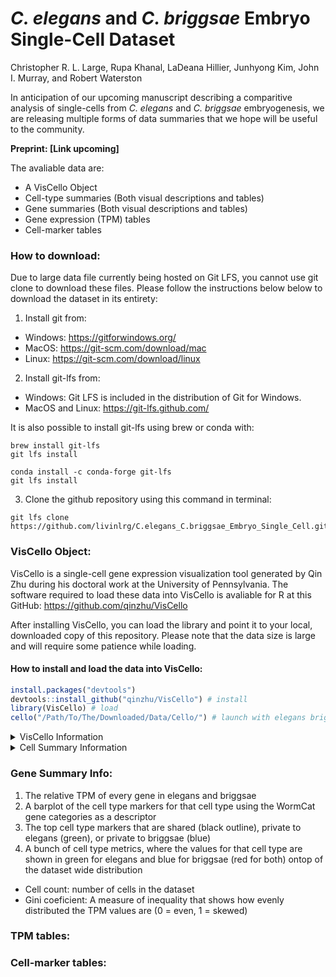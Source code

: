 # _C. elegans_ and _C. briggsae_ Embryo Single-Cell Dataset
Christopher R. L. Large, Rupa Khanal, LaDeana Hillier, Junhyong Kim, John I. Murray, and Robert Waterston

In anticipation of our upcoming manuscript describing a comparitive analysis of single-cells from _C. elegans_ and _C. briggsae_ embryogenesis, we are releasing multiple forms of data summaries that we hope will be useful to the community.

__Preprint: [Link upcoming]__

The avaliable data are:
 - A VisCello Object
 - Cell-type summaries (Both visual descriptions and tables)
 - Gene summaries (Both visual descriptions and tables)
 - Gene expression (TPM) tables
 - Cell-marker tables

### How to download:
Due to large data file currently being hosted on Git LFS, you cannot use git clone to download these files. Please follow the instructions below below to download the dataset in its entirety:

 1. Install git from:
 * Windows: <https://gitforwindows.org/>
 * MacOS: <https://git-scm.com/download/mac>
 * Linux: <https://git-scm.com/download/linux>

 2. Install git-lfs from:
 * Windows: Git LFS is included in the distribution of Git for Windows.
 * MacOS and Linux: <https://git-lfs.github.com/>

 It is also possible to install git-lfs using brew or conda with:
```
brew install git-lfs
git lfs install
```
```
conda install -c conda-forge git-lfs
git lfs install
```

 3. Clone the github repository using this command in terminal:
    
```
git lfs clone https://github.com/livinlrg/C.elegans_C.briggsae_Embryo_Single_Cell.git
```

### VisCello Object:
VisCello is a single-cell gene expression visualization tool generated by Qin Zhu during his doctoral work at the University of Pennsylvania. The software required to load these data into VisCello is avaliable for R at this GitHub: https://github.com/qinzhu/VisCello

After installing VisCello, you can load the library and point it to your local, downloaded copy of this repository. Please note that the data size is large and will require some patience while loading.

#### How to install and load the data into VisCello:

``` r
install.packages("devtools") 
devtools::install_github("qinzhu/VisCello") # install
library(VisCello) # load
cello("/Path/To/The/Downloaded/Data/Cello/") # launch with elegans briggsae data
```


<details>
           <summary>VisCello Information</summary>
<p>

<p align="center">
  <img width="800" src=/Example_Images/VisCelloExample.png>
</p>

 #### Summary:
<p>
 Using VisCello, you can visualize the expression of your favorite gene across the <em>C. elegans</em> and <em>C. briggsae</em> single-cell datasets in a number of different UMAP projections. Here we have included joint projections of the global dataset, cell class subsets, and time subsets. All of the joint projections are generated using Seurat V4 CCA. Additionally, we have included projections in which the <em>C. elegans</em> and <em>C. briggsae</em> cells are on their own in the same space as the joint projections.
</p>

<p>
The genes are labeled with the gene name, sequence name, and WBGene name from their respective species. Searching for any of these gene name types will pull up your query.
</p>

<p>
 In addition to viewing expression, you can visualize the cell identity and other metadata that we have annotated using orthologous markers between <em>C. elegans</em> and <em>C. briggsae</em>. The information about these metadata columns is below.
</p>
 
#### Meta Data:
- lineage - Manually annotated cellular lineage. For ambiguities in division orientation, an x is used (e.g. MSx to refer to MSa and MSp).
- cell_type - Manually annotated terminal cell type identity. 
- species - Whether the cell is from <em>C. elegans</em> or <em>C. briggsae</em>
- embryo_time - The estimated age of the embryo from which the cell was drawn. See Packer and Qin et al., 2019 for more details on how this was caluclated. <em>C. briggsae</em> embryo_time was estimated using the orthologous genes between the species.
- dataset - Which collection batch the cells come from. 
- n_umi - The number of UMI collapsed sequencing reads associated with that cell.
- genotype - The genotype from which the cell came from. Some of the _C. elegans_ cells are from mutant animals. 
  - Wild-type _C. elegans_: N2 and VC2010
  - Wild-type _C. briggsae_: AF16
  - Mutant _C. elegans_ for mec-3: VC2396 mec-3(gk1126) IV
  - Mutant _C. elegans_ for M03D4.4: VC4183 M03D4.4(gk5269[loxP + myo-2p::GFP::unc-54 3' UTR + rps-27p::neoR::unc-54 3' UTR + loxP]) IV
  - Mutant _C. elegans_ for ceh-9: YL633 ceh-9(tm2747)
- potential_low_quality_cell - Using a variety of manual annotation of the data, some cells appear as a mixture of possible doublets, 
- high_background - The amount of background reads was estimated for every cell similar to Packer and Qin et al., 2019. The cells labeled here as TRUE had a fraction of reads from background higher than 0.75.
- possible_doublet - Droplets that annotated as possibly containing two or more cells. Not all cells annotated as possible droplets are such.
- packer_cell_type - Cell type annotation from Packer and Qin et al., 2019.
- packer_cell_subtype - Cell type annotation from Packer and Qin et al., 2019.
- packer_plot_cell_type - Cell type annotation from Packer and Qin et al., 2019.
- SizeFactor - A column used to estimate the library size.
- smoothed_embryo_time - The estimated embryo time calculated as above, with an additional nearest neighbor smoothing algorithm to use the neighobring cell's embryo time and transcriptome to better approximate the age of the embryo.
- embryo_time_bin - Binned smoothed embryo time with lt_100 meaning 'less than 100' and gt_710 meaning 'greater than 710.
- Gene Expression - Used to inspect gene expression.
</p>
</details>

<details>
           <summary>Cell Summary Information</summary>
<p>
 <p>

 Included in this download are summaries of every cell type, describing how the cell types differ between _C. elegans_ and _C. briggsae_. Below is an example plot for the ASG neuron:
 
 1. The relative TPM of every gene in elegans and briggsae.
 2. A barplot of the cell type markers for that cell type using the WormCat gene categories as a descriptor.
 3. The top cell type markers that are shared (black outline), private to elegans (green), or private to briggsae (blue). The private markers can also include genes that weren't annotated as being directly orthologous between the species.
 4. A bunch of cell type metrics, where the values for that cell type are shown in green for elegans and blue for briggsae (red for both) ontop of the dataset wide distribution.
  - Cell count: number of cells in the dataset
  - Gini coeficient: A measure of inequality that shows how evenly distributed the TPM values are (0 = even, 1 = skewed)
  - The number of genes ‘detected’ in that cell type. Calculated by generating 1000 bootstraps of the TPM, then selecting genes whose 95% lower CI doesn’t intersect 0
  - How many of the markers of that cell type are just in one species versus the total markers (shared + private)
  - Number of UMI’s of that cell type
  - Jensen-Shannon Distance: Metric of distance between the two species cell transcriptomes
  - Pearson Correlation: Metric of similarity between the two species cell transcriptomes
  - The number of differentially expressed genes between the species
</p>
</p>
</details>


### Gene Summary Info:
 1. The relative TPM of every gene in elegans and briggsae
 2. A barplot of the cell type markers for that cell type using the WormCat gene categories as a descriptor
 3. The top cell type markers that are shared (black outline), private to elegans (green), or private to briggsae (blue)
 4. A bunch of cell type metrics, where the values for that cell type are shown in green for elegans and blue for briggsae (red for both) ontop of the dataset wide distribution
  - Cell count: number of cells in the dataset
  - Gini coeficient: A measure of inequality that shows how evenly distributed the TPM values are (0 = even, 1 = skewed)

### TPM tables:

### Cell-marker tables:
